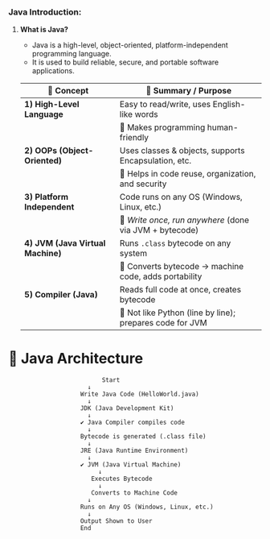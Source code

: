 
### Java Introduction:

1. **What is Java?**
      - Java is a high-level, object-oriented, platform-independent programming language.
      - It is used to build reliable, secure, and portable software applications.


      | 🔸 **Concept**                  | 🔹 **Summary / Purpose**                                     |
      |-------------------------------  |--------------------------------------------------------------|
      | **1) High-Level Language**     | Easy to read/write, uses English-like words                 |
      |                                | 📌 Makes programming human-friendly                          |
      | **2) OOPs (Object-Oriented)**  | Uses classes & objects, supports Encapsulation, etc.        |
      |                                | 📌 Helps in code reuse, organization, and security           |
      | **3) Platform Independent**    | Code runs on any OS (Windows, Linux, etc.)                  |
      |                                | 📌 *Write once, run anywhere* (done via JVM + bytecode)      |
      | **4) JVM (Java Virtual Machine)** | Runs `.class` bytecode on any system                     |
      |                                | 📌 Converts bytecode → machine code, adds portability        |
      | **5) Compiler (Java)**         | Reads full code at once, creates bytecode                   |
      |                                | 📌 Not like Python (line by line); prepares code for JVM     |

# 🔁 Java Architecture 

                              Start
                          ↓
                        Write Java Code (HelloWorld.java)
                          ↓
                        JDK (Java Development Kit)
                          ↓
                        ✔ Java Compiler compiles code
                          ↓
                        Bytecode is generated (.class file)
                          ↓
                        JRE (Java Runtime Environment)
                          ↓
                        ✔ JVM (Java Virtual Machine)
                             ↓
                           Executes Bytecode
                             ↓
                           Converts to Machine Code
                          ↓
                        Runs on Any OS (Windows, Linux, etc.)
                          ↓
                        Output Shown to User
                        End

